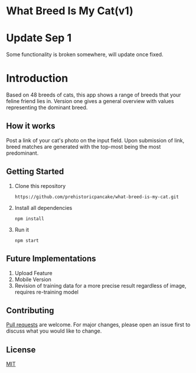 # What Breed Is My Cat(v1)

# Update Sep 1
Some functionality is broken somewhere, will update once fixed. 

# Introduction

Based on 48 breeds of cats, this app shows a range of breeds that your feline friend lies in.
Version one gives a general overview with values representing the dominant breed.

## How it works

Post a link of your cat's photo on the input field. Upon submission of link, breed matches are generated with the top-most being the most predominant.

## Getting Started
<ol>
  <li>Clone this repository </li>

`https://github.com/prehistoricpancake/what-breed-is-my-cat.git` 

<li>Install all dependencies </li>

`npm install`
 <li>Run it </li>
 
 `npm start`
 </ol>


## Future Implementations 

<ol>
  <li>Upload Feature</li>

  <li>Mobile Version</li>
  
  <li>Revision of training data for a more precise result regardless of image, requires re-training model</li>
</ol>

## Contributing
[Pull requests](https://help.github.com/en/articles/creating-a-pull-request) are welcome. For major changes, please open an issue first to discuss what you would like to change.


## License
[MIT](https://choosealicense.com/licenses/mit/)


